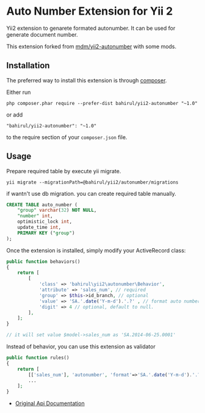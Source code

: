 Auto Number Extension for Yii 2
===============================

Yii2 extension to genarete formated autonumber. It can be used for generate
document number.

This extension forked from [mdm/yii2-autonumber](https://github.com/mdmsoft/yii2-autonumber) with some mods.

Installation
------------

The preferred way to install this extension is through [composer](http://getcomposer.org/download/).

Either run

```
php composer.phar require --prefer-dist bahirul/yii2-autonumber "~1.0"
```

or add

```
"bahirul/yii2-autonumber": "~1.0"
```

to the require section of your `composer.json` file.


Usage
-----

Prepare required table by execute yii migrate.

```
yii migrate --migrationPath=@bahirul/yii2/autonumber/migrations
```

if wantn't use db migration. you can create required table manually.

```sql
CREATE TABLE auto_number (
    "group" varchar(32) NOT NULL,
    "number" int,
    optimistic_lock int,
    update_time int,
    PRIMARY KEY ("group")
);
```

Once the extension is installed, simply modify your ActiveRecord class:

```php
public function behaviors()
{
	return [
		[
			'class' => 'bahirul\yii2\autonumber\Behavior',
			'attribute' => 'sales_num', // required
			'group' => $this->id_branch, // optional
			'value' => 'SA.'.date('Y-m-d').'.?' , // format auto number. '?' will be replaced with generated number or you can use " 'value' => function($event){ return 'SA.'.date('Y-m-d').'.?' } " as long the return value contain '?' character
			'digit' => 4 // optional, default to null. 
		],
	];
}

// it will set value $model->sales_num as 'SA.2014-06-25.0001'
```

Instead of behavior, you can use this extension as validator

```php
public function rules()
{
    return [
        [['sales_num'], 'autonumber', 'format'=>'SA.'.date('Y-m-d').'.?'],
        ...
    ];
}
```
- [Original Api Documentation](http://mdmsoft.github.io/yii2-autonumber/index.html)